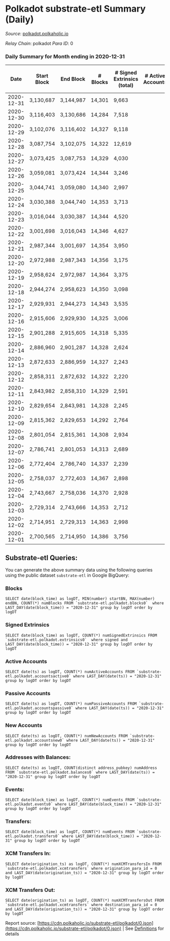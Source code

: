 # Polkadot substrate-etl Summary (Daily)

_Source_: [polkadot.polkaholic.io](https://polkadot.polkaholic.io)

*Relay Chain*: polkadot
*Para ID*: 0



### Daily Summary for Month ending in 2020-12-31


| Date | Start Block | End Block | # Blocks | # Signed Extrinsics (total) | # Active Accounts | # Passive | # New | # Addresses with Balances | # Events | # Transfers | # XCM Transfers In | # XCM Transfers Out | Issues | 
| ---- | ----------- | --------- | -------- | --------------------------- | ----------------- | --------- | ----- | ------------------------- | -------- | ----------- | ------------------ | ------------------- | ------ |
| 2020-12-31 | 3,130,687 | 3,144,987 | 14,301 | 9,663 |  |  |  | 63,247 | 73,885 | 10,251 ($822,512,582.53) |   |   |  |
| 2020-12-30 | 3,116,403 | 3,130,686 | 14,284 | 7,518 |  |  |  |  | 64,136 | 7,554 ($637,734,121.65) |   |   |  |
| 2020-12-29 | 3,102,076 | 3,116,402 | 14,327 | 9,118 |  |  |  |  | 73,401 | 9,075 ($820,751,910.38) |   |   |  |
| 2020-12-28 | 3,087,754 | 3,102,075 | 14,322 | 12,619 |  |  |  |  | 94,866 | 11,620 ($2,707,667,871.27) |   |   |  |
| 2020-12-27 | 3,073,425 | 3,087,753 | 14,329 | 4,030 |  |  |  |  | 42,131 | 3,331 ($214,694,106.14) |   |   |  |
| 2020-12-26 | 3,059,081 | 3,073,424 | 14,344 | 3,246 |  |  |  |  | 36,715 | 2,635 ($105,032,525.49) |   |   |  |
| 2020-12-25 | 3,044,741 | 3,059,080 | 14,340 | 2,997 |  |  |  |  | 35,755 | 2,372 ($124,507,447.88) |   |   |  |
| 2020-12-24 | 3,030,388 | 3,044,740 | 14,353 | 3,713 |  |  |  |  | 39,705 | 3,076 ($255,834,647.15) |   |   |  |
| 2020-12-23 | 3,016,044 | 3,030,387 | 14,344 | 4,520 |  |  |  |  | 44,375 | 3,745 ($264,081,515.73) |   |   |  |
| 2020-12-22 | 3,001,698 | 3,016,043 | 14,346 | 4,627 |  |  |  |  | 45,240 | 3,722 ($357,638,845.49) |   |   |  |
| 2020-12-21 | 2,987,344 | 3,001,697 | 14,354 | 3,950 |  |  |  |  | 44,741 | 3,312 ($378,025,214.92) |   |   |  |
| 2020-12-20 | 2,972,988 | 2,987,343 | 14,356 | 3,175 |  |  |  |  | 37,342 | 2,530 ($92,228,722.90) |   |   |  |
| 2020-12-19 | 2,958,624 | 2,972,987 | 14,364 | 3,375 |  |  |  |  | 37,478 | 2,545 ($191,231,564.90) |   |   |  |
| 2020-12-18 | 2,944,274 | 2,958,623 | 14,350 | 3,098 |  |  |  |  | 35,777 | 2,503 ($165,790,436.00) |   |   |  |
| 2020-12-17 | 2,929,931 | 2,944,273 | 14,343 | 3,535 |  |  |  |  | 40,479 | 2,995 ($205,313,199.64) |   |   |  |
| 2020-12-16 | 2,915,606 | 2,929,930 | 14,325 | 3,006 |  |  |  |  | 36,383 | 2,217 ($313,993,757.41) |   |   |  |
| 2020-12-15 | 2,901,288 | 2,915,605 | 14,318 | 5,335 |  |  |  |  | 50,379 | 2,276 ($354,520,072.98) |   |   |  |
| 2020-12-14 | 2,886,960 | 2,901,287 | 14,328 | 2,624 |  |  |  |  | 34,274 | 1,803 ($126,718,323.95) |   |   |  |
| 2020-12-13 | 2,872,633 | 2,886,959 | 14,327 | 2,243 |  |  |  |  | 32,250 | 1,586 ($81,738,069.46) |   |   |  |
| 2020-12-12 | 2,858,311 | 2,872,632 | 14,322 | 2,220 |  |  |  |  | 32,139 | 1,690 ($54,197,564.11) |   |   |  |
| 2020-12-11 | 2,843,982 | 2,858,310 | 14,329 | 2,591 |  |  |  |  | 34,545 | 1,879 ($353,372,192.14) |   |   |  |
| 2020-12-10 | 2,829,654 | 2,843,981 | 14,328 | 2,245 |  |  |  |  | 32,374 | 1,660 ($49,416,868.37) |   |   |  |
| 2020-12-09 | 2,815,362 | 2,829,653 | 14,292 | 2,764 |  |  |  |  | 35,378 | 2,007 ($146,101,656.63) |   |   |  |
| 2020-12-08 | 2,801,054 | 2,815,361 | 14,308 | 2,934 |  |  |  |  | 35,908 | 2,343 ($109,928,746.96) |   |   |  |
| 2020-12-07 | 2,786,741 | 2,801,053 | 14,313 | 2,689 |  |  |  |  | 39,601 | 1,925 ($166,603,676.64) |   |   |  |
| 2020-12-06 | 2,772,404 | 2,786,740 | 14,337 | 2,239 |  |  |  |  | 32,609 | 1,706 ($89,131,443.55) |   |   |  |
| 2020-12-05 | 2,758,037 | 2,772,403 | 14,367 | 2,898 |  |  |  |  | 35,815 | 2,281 ($138,617,877.23) |   |   |  |
| 2020-12-04 | 2,743,667 | 2,758,036 | 14,370 | 2,928 |  |  |  |  | 36,996 | 2,216 ($155,096,010.06) |   |   |  |
| 2020-12-03 | 2,729,314 | 2,743,666 | 14,353 | 2,712 |  |  |  |  | 35,027 | 2,104 ($93,242,492.99) |   |   |  |
| 2020-12-02 | 2,714,951 | 2,729,313 | 14,363 | 2,998 |  |  |  |  | 37,177 | 2,318 ($211,362,679.09) |   |   |  |
| 2020-12-01 | 2,700,565 | 2,714,950 | 14,386 | 3,756 |  |  |  |  | 40,970 | 2,942 ($232,151,466.37) |   |   |  |

## Substrate-etl Queries:
You can generate the above summary data using the following queries using the public dataset `substrate-etl` in Google BigQuery:


### Blocks
```
SELECT date(block_time) as logDT, MIN(number) startBN, MAX(number) endBN, COUNT(*) numBlocks FROM `substrate-etl.polkadot.blocks0`  where LAST_DAY(date(block_time)) = "2020-12-31" group by logDT order by logDT
```


### Signed Extrinsics
```
SELECT date(block_time) as logDT, COUNT(*) numSignedExtrinsics FROM `substrate-etl.polkadot.extrinsics0`  where signed and LAST_DAY(date(block_time)) = "2020-12-31" group by logDT order by logDT
```


### Active Accounts
```
SELECT date(ts) as logDT, COUNT(*) numActiveAccounts FROM `substrate-etl.polkadot.accountsactive0` where LAST_DAY(date(ts)) = "2020-12-31" group by logDT order by logDT
```


### Passive Accounts
```
SELECT date(ts) as logDT, COUNT(*) numPassiveAccounts FROM `substrate-etl.polkadot.accountspassive0` where LAST_DAY(date(ts)) = "2020-12-31" group by logDT order by logDT
```


### New Accounts
```
SELECT date(ts) as logDT, COUNT(*) numNewAccounts FROM `substrate-etl.polkadot.accountsnew0` where LAST_DAY(date(ts)) = "2020-12-31" group by logDT order by logDT
```


### Addresses with Balances:
```
SELECT date(ts) as logDT, COUNT(distinct address_pubkey) numAddress FROM `substrate-etl.polkadot.balances0` where LAST_DAY(date(ts)) = "2020-12-31" group by logDT order by logDT
```


### Events:
```
SELECT date(block_time) as logDT, COUNT(*) numEvents FROM `substrate-etl.polkadot.events0` where LAST_DAY(date(block_time)) = "2020-12-31" group by logDT order by logDT
```


### Transfers:
```
SELECT date(block_time) as logDT, COUNT(*) numEvents FROM `substrate-etl.polkadot.transfers0` where LAST_DAY(date(block_time)) = "2020-12-31" group by logDT order by logDT
```


### XCM Transfers In:
```
SELECT date(origination_ts) as logDT, COUNT(*) numXCMTransfersIn FROM `substrate-etl.polkadot.xcmtransfers` where origination_para_id = 0 and LAST_DAY(date(origination_ts)) = "2020-12-31" group by logDT order by logDT
```


### XCM Transfers Out:
```
SELECT date(origination_ts) as logDT, COUNT(*) numXCMTransfersOut FROM `substrate-etl.polkadot.xcmtransfers` where destination_para_id = 0 and LAST_DAY(date(origination_ts)) = "2020-12-31" group by logDT order by logDT
```



Report source: [https://cdn.polkaholic.io/substrate-etl/polkadot/0.json](https://cdn.polkaholic.io/substrate-etl/polkadot/0.json) | See [Definitions](/DEFINITIONS.md) for details
